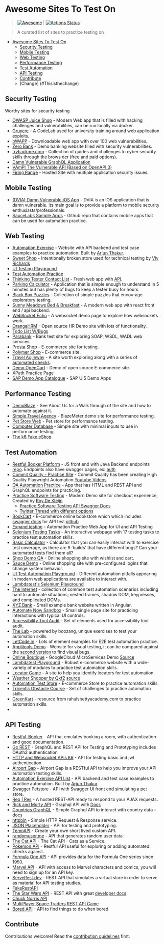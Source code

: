 # Awesome Sites To Test On

> [![Awesome](https://awesome.re/badge.svg)](https://awesome.re) | [![Actions Status](https://github.com/bmayhew/awesome-sites-to-test-on/workflows/Link%20Checker/badge.svg)](https://github.com/bmayhew/awesome-sites-to-test-on/actions)

> A curated list of sites to practice testing on

- [Awesome Sites To Test On](#awesome-sites-to-test-on)
  - [Security Testing](#security-testing)
  - [Mobile Testing](#mobile-testing)
  - [Web Testing](#web-testing)
  - [Performance Testing](#performance-testing)
  - [Test Automation](#test-automation)
  - [API Testing](#api-testing)
  - [Contribute](#contribute)
  - [Change] (#Thisisthechange)

## Security Testing

Worthy sites for security testing

- [OWASP Juice Shop](https://owasp.org/www-project-juice-shop/) - Modern Web app that is filled with hacking challenges and vulnerabilities, can be run locally via docker.
- [Gruyere](https://google-gruyere.appspot.com/) - A CodeLab used for university training around web application exploits.
- [bWAPP](http://www.itsecgames.com/) - Downloadable web app with over 100 web vulnerabilities.
- [Zero Bank](http://zero.webappsecurity.com/) - Demo banking website filled with security vulnerabilities.
- [tryhackme.com](https://tryhackme.com/) - Collection of guides and challenges to cyber security skills through the brows der (free and paid options).
- [Damn Vulnerable GraphQL Application](https://github.com/dolevf/Damn-Vulnerable-GraphQL-Application)
- [VAmPI The Vulnerable API (Based on OpenAPI 3)](https://github.com/erev0s/VAmPI)
- [Firing Range](https://public-firing-range.appspot.com/) - Hosted Site with multiple application security issues.

## Mobile Testing

- [(DVIA) Damn Vulnerable iOS App](http://damnvulnerableiosapp.com/) -  DVIA is an iOS application that is damn vulnerable. Its main goal is to provide a platform to mobile security enthusiasts/professionals.
- [SauceLabs Sample Apps](https://github.com/saucelabs/sample-app-mobile) - Github repo that contains mobile apps that can be used for automation practice.

## Web Testing

- [Automation Exercise](https://www.automationexercise.com/) - Website with API backend and test case examples to practice automation. Built by [Arjun Thakur](https://www.linkedin.com/in/arjun-thakur-36144b205/).
- [Sweet Shop](https://sweetshop.netlify.app/) - Intentionally broken store used for technical testing by [Viv Richards](https://vivrichards.co.uk/tools/)
- [UI Testing Playground](http://uitestingplayground.com)
- [Test Automation Practice](https://testautomationpractice.blogspot.com/)
- [Thinking Tester Contact List](https://thinking-tester-contact-list.herokuapp.com/) - Fresh web app with [API](https://documenter.getpostman.com/view/4012288/TzK2bEa8).
- [Parking Calculator](https://www.shino.de/parkcalc/) - Application that is simple enough to understand in 5 minutes but has plenty of bugs to keep a tester busy for hours.
- [Black Box Puzzles](http://blackboxpuzzles.workroomprds.com/) - Collection of simple puzzles that encourage exploratory testing.
- [Sunny Meadows Bed & Breakfast](https://automationintesting.online/) - A modern web app with react front end / api backend.
- [WebSocket Echo](https://socketsbay.com/test-websockets) - A websocket demo page to explore how websockets work.
- [OrangeHRM](https://orangehrm-demo-6x.orangehrmlive.com/) - Open source HR Demo site with lots of functionality.
- [Todo List W/Bugs](http://todolist.james.am/#/)
- [Parabank](https://parabank.parasoft.com/parabank/admin.htm) - Bank test site for exploring SOAP, WSDL, WADL web services
- [Presta Shop](https://demo.prestashop.com/#/en/front) - E-commerce site for testing.
- [Polymer Shop](https://shop.polymer-project.org/) - E-commerce site.
- [Travel Agileway](http://travel.agileway.net/login) - A site worth exploring along with a series of [automated checks](https://github.com/testwisely/agiletravel-ui-tests).
- [Demo OpenCart](https://demo.opencart.com/) - Demo of open source E-commerce site.
- [XPath Practice Page](https://selectorshub.com/xpath-practice-page/)
- [SAP Demo App Catalogue](https://ui5.sap.com/#/demoapps) - SAP UI5 Demo Apps

## Performance Testing

- [DemoBlaze](https://demoblaze.com/) - See About Us for a Walk through of the site and how to automate against it.
- [Simple Travel Agency](https://blazedemo.com/index.php) - BlazeMeter demo site for performance testing.
- [Pet Store Web](https://petstore.octoperf.com/actions/Catalog.action) - Pet store for performance testing.
- [Computer Database](https://computer-database.gatling.io/computers) - Simple site with minimal inputs to use in performance testing.
- [The k6 Fake eShop](http://ecommerce.test.k6.io/)

## Test Automation

- [Restful Booker Platform](https://automationintesting.online) - JS front end with Java Backend endpoints [repo](https://github.com/mwinteringham/restful-booker-platform). Endpoints also have swagger pages, ex: [auth](https://automationintesting.online/auth/swagger-ui/index.html#/)
- [Commit Quality - Practice Site](https://commitquality.com/) - Commit Quality has been creating High Quality Playwright Automation [Youtube Videos](https://www.youtube.com/@commitquality)
- [QA Automation Practice](https://qa-practice.netlify.app/) - App that has HTML and REST API and GraphQL endpoints for practicing.
- [Practice Software Testing](https://practicesoftwaretesting.com/) - Modern Demo site for checkout experience, Created by [Roy De Kleijn](https://twitter.com/TheWebTester)
  - [Practice Software Testing API Swagger Docs](https://api.practicesoftwaretesting.com/api/documentation)
  - [Twitter Thread with different options](https://twitter.com/TheWebTester/status/1593906285300400128)
- [BookCart](https://bookcart.azurewebsites.net/) - E-commerce online bookstore which which includes [swagger docs](https://bookcart.azurewebsites.net/swagger/index.html) for API test [github](https://github.com/AnkitSharma-007/bookcart)
- [Expand testing](https://practice.expandtesting.com/) - Automation Practice Web App for UI and API Testing
- [Selenium Testing Tasks](http://timvroom.com/selenium/playground/) - An interactive webpage with 17 testing tasks to practice test automation skills.
- [Basic Calculator](https://testsheepnz.github.io/BasicCalculator.html) - Calculator that you can easily interact with to exercise test coverage, as there are 9 'builds' that have different bugs? Can your automated tests find them all?
- [Shop Demo QA](https://shop.demoqa.com/) - Online shopping site with wishlist and cart.
- [Sauce Demo](https://www.saucedemo.com/) - Online shopping site with pre-configured logins that change system behavior.
- [UI Test Automation Playground](http://www.uitestingplayground.com/) - Different automation pitfalls appearing in modern web applications are available to interact with.
- [Lambdatest's Selenium Playground](https://www.lambdatest.com/selenium-playground/)
- [The Internet](http://the-internet.herokuapp.com/) - collection of common test automation scenarios including hard to automate situations; nested frames, shadow DOM, keypresses, and complicated DOMs.
- [XYZ Bank](https://www.globalsqa.com/angularJs-protractor/BankingProject/) -  Small example bank website written in Angular.
- [Automate Now Sandbox](https://automatenow.io/sandbox-automation-testing-practice-website/) - Small single page site for practicing interactions with typical UI controls.
- [Accessibility Tool Audit](https://alphagov.github.io/accessibility-tool-audit/test-cases.html#content) - Set of elements used for accessibility tool audit.
- [The Lab](http://thelab.boozang.com/) - powered by boozang, unique exercises to test your automation skills.
- [LetCode.in](https://letcode.in/test) - Lots of element examples for E2E test automation practice.
- [Applitools Demo](https://demo.applitools.com/) - Website for visual testing, it can be compared against the [second version](https://demo.applitools.com/index_v2.html) to find visual bugs.
- [Online Boutique](https://onlineboutique.dev/) - GoogleCloud MicroServices Demo [Source](https://github.com/GoogleCloudPlatform/microservices-demo)
- [Lambdatest Playground](https://ecommerce-playground.lambdatest.io) - Robust e-commerce website with a wide-variety of modules to practice test automation skills.
- [Locator Game](https://testsmith-io.github.io/locator-game/) - A site to help you identify locators for test automation.
- [Weather Shopper by Qxf2](https://weathershopper.pythonanywhere.com/) [source](https://github.com/qxf2/weather-shopper)
- [Automation Test Store](https://automationteststore.com/) - E-commerce Store to practice automation skills.
- [Tricentis Obstacle Course](https://obstaclecourse.tricentis.com/Obstacles) - Set of challenges to practice automation skills.
- [GreenKart](https://rahulshettyacademy.com/seleniumPractise/#/) - resource from rahulshettyacademy.com to practice automation skills.
- 
## API Testing

- [Restful-Booker](https://restful-booker.herokuapp.com/) - API that emulates booking a room, with authentication and good documentation.
- [Go REST](https://gorest.co.in/) - GraphQL and REST API for Testing and Prototyping includes OAuth2 authentication
- [HTTP and Websocket APIs K6](https://test-api.k6.io/) - API for testing basic and jwt authentication.
- [Airport Gap](https://airportgap.dev-tester.com/) - Airport Gap is a RESTful API to help you improve your API automation testing skills.
- [Automation Exercise API List](https://www.automationexercise.com/api_list) - API backend and test case examples to practice automation. Built by [Arjun Thakur](https://www.linkedin.com/in/arjun-thakur-36144b205/).
- [Swagger Petstore](https://petstore.swagger.io/) - API with Swagger UI front end simulating a pet store.
- [Req | Res](https://reqres.in/) - A hosted REST-API ready to respond to your AJAX requests.
- [Rick and Morty API](https://rickandmortyapi.com/graphql)  - Graphql API with [Docs](https://rickandmortyapi.com/documentation/#graphql)
- [Countries GraphQL](https://countries.trevorblades.com/) - Simple Graphql API to interact with country data - [docs](https://github.com/trevorblades/countries)
- [httpbin](https://httpbin.org/) - Simple HTTP Request & Response service.
- [JSON Placeholder](https://jsonplaceholder.typicode.com/) - API for testing and prototyping.
- [TempAPI](https://tempapi.proj.me/) - Create your own short lived custom API.
- [randomuser.me](https://randomuser.me/) - API that generates random user data.
- [The Cat API](https://thecatapi.com/) - The Cat API - Cats as a Service. 
- [Pokemon API](https://pokeapi.co/) - Restful API useful for exploring or adding automated checks against.
- [Formula One API](https://ergast.com/mrd/) - API provides data for the Formula One series since 1950.
- [Marvel API](https://developer.marvel.com/docs) - API with access to Marvel characters and comics, you will need to sign up for an API key.
- [ServeRest.dev](https://serverest.dev) - REST API that simulates a virtual store in order to serve as material for API testing studies.
- [FakeRestAPI](https://fakerestapi.azurewebsites.net/index.html)
- [The Star Wars API](https://swapi.dev) - REST API with great [developer docs](https://swapi.dev/documentation#base)
- [Chuck Norris API](https://api.chucknorris.io/)
- [MultiPlayer Space Traders REST API Game](https://spacetraders.io/)
- [Bored API](https://www.boredapi.com/) - API to find things to do when bored.

## Contribute

Contributions welcome! Read the [contribution guidelines](contributing.md) first.
